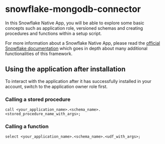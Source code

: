 # snowflake-mongodb-connector

In this Snowflake Native App, you will be able to explore some basic concepts such as application role, versioned schemas and creating procedures and functions within a setup script.

For more information about a Snowflake Native App, please read the [official Snowflake documentation](https://docs.snowflake.com/en/developer-guide/native-apps/native-apps-about) which goes in depth about many additional functionalities of this framework.

## Using the application after installation
To interact with the application after it has successfully installed in your account, switch to the application owner role first.

### Calling a stored procedure

```
call <your_application_name>.<schema_name>.<stored_procedure_name_with_args>;
```

### Calling a function

```
select <your_application_name>.<schema_name>.<udf_with_args>;
```
